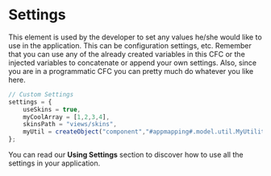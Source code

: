 # Settings

This element is used by the developer to set any values he/she would like to use in the application. This can be configuration settings, etc. Remember that you can use any of the already created variables in this CFC or the injected variables to concatenate or append your own settings. Also, since you are in a programmatic CFC you can pretty much do whatever you like here.

```js
// Custom Settings
settings = {
	useSkins = true,
	myCoolArray = [1,2,3,4],
	skinsPath = "views/skins",
	myUtil = createObject("component","#appmapping#.model.util.MyUtility")
};
```

You can read our **Using Settings** section to discover how to use all the settings in your application.



